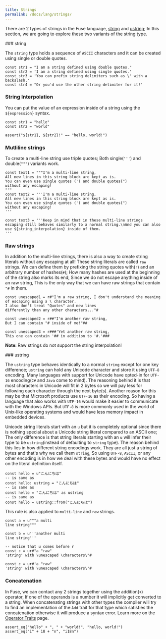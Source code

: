 ```yaml
---
title: Strings
permalink: /docs/lang/strings/
---
```


There are 2 types of strings in the Fuse language, [string](#string) and [ustring](#ustring); In this section, we are going to explore these two variants of the string type.

<a name="string" />
### string

The `string` type holds a sequence of `ASCII` characters and it can be created using single or double quotes.

```fuse
const str1 = "I am a string defined using double quotes."
const str2 = 'I am a string defined using single quotes.'
const str3 = 'You can prefix string delimiters such as \' with a backslash.'
const str4 = "Or you'd use the other string delimiter for it!"
```

### String Interpolation

You can put the value of an expression inside of a string using the `${expression}` syntax.

```fuse
const str1 = "hello"
const str2 = "world"

assert("${str1}, ${str2}!" == "hello, world!")
```

### Mutliline strings

To create a multi-line string use triple quotes; Both single(`'''`) and double(`"""`) variants work.

```fuse
const text1 = """I'm a multi-line string,
All new lines in this string block are kept as is.
You can even use single quotes (') and double quotes(")
without any escaping!
"""
const text2 = '''I'm a multi-line string,
All new lines in this string block are kept as is.
You can even use single quotes (') and double quotes(")
without any escaping!
'''

const text3 = '''Keep in mind that in these multi-line strings
escaping still behaves similarly to a normal string.\nAnd you can also
use ${string_interpolation} inside of them.
'''
```

### Raw strings

In addition to the multi-line strings, there is also a way to create string literals without any escaping at all!
These string literals are called `raw` strings. We can define them by prefixing the string quotes with(`r`) and an arbitrary number of hashes(`#`); How many hashes are used at the beginning of the string also marks its end, Since we do not escape anything inside of an raw string, This is the only way that we can have raw strings that contain `"#` in them.

```fuse
const unescaped1 = r#"I'm a raw string, I don't understand the meaning of escaping using a \ character.
I also don't treat "Quotes" and new lines
differently than any other characters..."#

const unescaped2 = r##"I'm another raw string,
But I can contain "# inside of me!"##

const unescaped3 = r###'Yet another raw string,
This one can contain '## in addition to '#.'###
```
__Note__: Raw strings do not support the string interpolation!

<a name="ustring" />
### ustring

The `ustring` type behaves identically to a normal `string` except for one key difference; `ustring` can hold any Unicode character and store it using `UTF-8` encoding. Many languages with support for Unicode have opted-in for `UTF-16` encoding(`C#` and `Java` come to mind). The reasoning behind it is that most characters in Unicode will fit in 2 bytes so we will pay less for following each character through the next byte(s). Another reason for this may be that Microsoft products use `UTF-16` as their encoding. So having a language that also works with `UTF-16` would make it easier to communicate with the Windows APIs.
But `UTF-8` is more commonly used in the world of Unix-like operating systems and would have less memory impact in embedded devices.

Unicode string literals start with an `u` but it is completely optional since there is nothing special about a Unicode string literal compared to an ASCII one; The only difference is that string literals starting with an `u` will infer their type to be `ustring`(instead of defaulting to `string` type).
The reason behind this lies in how different string encodings work. They are all just a string of bytes and that's why we call them `string`, So using `UTF-8`, `ASCII`, or any other encoding is in how we deal with these bytes and would have no effect on the literal definition itself.

```fuse
const hello = u"こんにちは"
-- is same as
const hello: ustring = "こんにちは"
-- is same as
const hello = "こんにちは" as ustring
-- is same as
const hello = ustring::from("こんにちは")
```

This rule is also applied to `multi-line` and `raw` strings.

```fuse
const a = u"""a multi
line string"""

const b = u'''another multi
line string'''

-- notice that u comes before r
const c = ur#"a "raw"
'string' with \unescaped \characters\"#

const c = ur#'a "raw"
'string' with \unescaped \characters\'#
```

### Concatenation

In Fuse, we can contact any 2 strings together using the addition(`+`) operator, If one of the operands is a number it will implicitly get converted to a string. When concatenating strings with other types the compiler will try to find an implementation of the `Add` trait for that type which satisfies the concatenation otherwise it will produce a syntax error. Learn more on the [Operator Traits](/docs/ops) page.

```fuse
assert_eq("hello" + ", " + "world!", "hello, world!")
assert_eq("i" + 18 + "n", "i18n")
```
